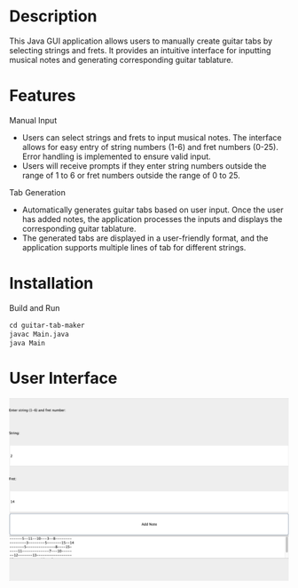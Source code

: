 

# Description
This Java GUI application allows users to manually create guitar tabs by selecting strings and frets. It provides an intuitive interface for inputting musical notes and generating corresponding guitar tablature.

# Features
Manual Input
- Users can select strings and frets to input musical notes. The interface allows for easy entry of string numbers (1-6) and fret numbers (0-25).
Error handling is implemented to ensure valid input.
- Users will receive prompts if they enter string numbers outside the range of 1 to 6 or fret numbers outside the range of 0 to 25.

Tab Generation

- Automatically generates guitar tabs based on user input. Once the user has added notes, the application processes the inputs and displays the corresponding guitar tablature.
- The generated tabs are displayed in a user-friendly format, and the application supports multiple lines of tab for different strings.




# Installation

Build and Run

```
cd guitar-tab-maker
javac Main.java
java Main
```
# User Interface
![Alt text](GUI.png)
